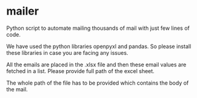 # mailer
Python script to automate mailing thousands of mail with just few lines of code.

We have used the python libraries openpyxl and pandas. So please install these libraries in case you are facing any issues.

All the emails are placed in the .xlsx file and then these email values are fetched in a list. Please provide full path of the excel sheet.

The whole path of the file has to be provided which contains the body of the mail.

